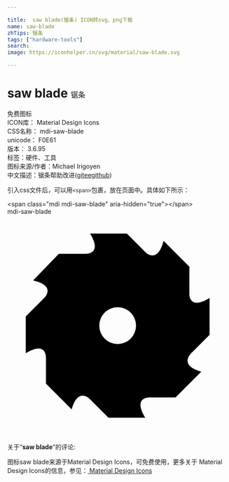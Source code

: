 ```yaml
---

title:  saw blade(锯条) ICON转svg、png下载
name: saw-blade
zhTips: 锯条
tags: ["hardware-tools"]
search: 
image: https://iconhelper.cn/svg/material/saw-blade.svg

---
```


# saw blade  <small style="font-size: 60%;font-weight: 100">锯条</small>


<div class="detail-page">
<p>
<span><span class="badge-success badge">免费图标</span> </span>
<br/>
<span>
ICON库：
<span class="badge-secondary badge">Material Design Icons</span> 
</span>
<br/>
<span>
CSS名称：
<span class="badge-secondary badge">mdi-saw-blade</span> 
</span>
<br/>
<span>
unicode：
<span class="badge-secondary badge">F0E61</span> 
<copy-btn content='F0E61' btn-title=""></copy-btn>
<copy-btn :content='String.fromCodePoint(parseInt("F0E61", 16))' btn-title="复制U"></copy-btn>
</span>
<br/>
<span>
版本：
<span class="badge-secondary badge">3.6.95</span> 
</span><br/><span>标签：<span class="badge-light badge"><router-link to="/tags/hardware-tools.html">硬件、工具</router-link></span></span>
<br/>
<span>图标来源/作者：<span class="badge-light badge">Michael Irigoyen</span></span> 
<br/>
<span class="zh-detail">中文描述：<span class="badge-primary badge">锯条</span><span class="help-link"><span>帮助改进</span>(<a href="https://gitee.com/liuwave/icon-helper/edit/master/json/material/saw-blade.json" target="_blank" rel="noopener noreferrer">gitee</a><a href="https://github.com/liuwave/icon-helper/edit/master/json/material/saw-blade.json" target="_blank" rel="noopener noreferrer">github</a></span>)</span><br/>
</p>
</div>
<div class="alert alert-dark">
  <i class="mdi mdi-saw-blade mdi-48px"></i>
  <i class="mdi mdi-saw-blade mdi-36px"></i>
  <i class="mdi mdi-saw-blade mdi-24px"></i>
  <i class="mdi mdi-saw-blade mdi-18px"></i>
</div>
<div>
  <p>引入css文件后，可以用<code>&lt;span&gt;</code>包裹，放在页面中。具体如下所示：    
  </p>
  <div class="alert alert-primary" style="font-size: 14px">
    &lt;span class="mdi mdi-saw-blade" aria-hidden="true"&gt;&lt;/span&gt;
    <copy-btn content='<span class="mdi mdi-saw-blade" aria-hidden="true"></span>'></copy-btn>
  </div>
  <div class="alert alert-secondary">
    <i class="mdi mdi-saw-blade"
    style="font-size: 24px"
    aria-hidden="true"></i> mdi-saw-blade
    <copy-btn content="mdi-saw-blade" btn-title="复制图标名称"></copy-btn>
  </div>
</div>
<div id="svg" class="svg-wrap">
<svg xmlns="http://www.w3.org/2000/svg" viewBox="0 0 24 24"><path d="M20,15C20,15 18.6,16.3 21.1,17L18.3,19.8H15.5C15.5,19.8 13.6,19.7 15,22H11L9,20C9,20 7.7,18.6 7,21.1L4.2,18.3V15.5C4.2,15.5 4.3,13.6 2,15V11L4,9C4,9 5.4,7.7 2.8,7.1L5.6,4.2H8.5C8.5,4.2 10.4,4.3 9,2H13L15,4C15,4 16.3,5.4 17,2.8L19.8,5.6V8.5C19.8,8.5 19.7,10.4 22,9V13L20,15M14,12A2,2 0 0,0 12,10A2,2 0 0,0 10,12A2,2 0 0,0 12,14A2,2 0 0,0 14,12Z" /></svg>
</div>
<detail full-name='mdi-saw-blade'></detail>
<div class="icon-detail__container">
<p>关于“<b>saw blade</b>”的评论:</p>
</div>
<Vssue title="关于“saw blade”的评论" />    
<div><p>图标saw blade来源于Material Design Icons，可免费使用，更多关于 Material Design Icons的信息，参见：<a target="_blank" href="https://iconhelper.cn/material.html"> Material Design Icons</a>
</p></div>
